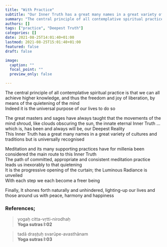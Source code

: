 ```yaml
---
title: "With Practice"
subtitle: "Our Inner Truth has a great many names in a great variety of cultures and traditions but is universally recognised"
summary: "The central principle of all contemplative spiritual practice is that we can all achieve higher knowledge, and thus the freedom and joy of liberation,  by means of the quietening of the mind"
authors: []
tags: ["practice", "Deepest Truth"]
categories: []
date: 2021-08-25T14:01:40+01:00
lastmod: 2021-08-25T15:01:40+01:00
featured: false
draft: false

image:
  caption: ""
  focal_point: ""
  preview_only: false

---
```

The central principle of all contemplative spiritual practice is that we can all achieve higher knowledge, and thus the freedom and joy of liberation,  by means of the quietening of the mind\
Indeed it is the universal purpose of our lives to do so

The great masters and sages have always taught that the movements of the mind shroud, like clouds obscuring the sun, the innate eternal Inner Truth ... which is, has been and always will be, our Deepest Reality\
This Inner Truth has a great many names in a great variety of cultures and traditions but is universally recognised

Meditation and its many supporting practices have for millenia been considered the main route to this Inner Truth\
The path of committed, appropriate and consistent meditation practice leads us inexorably to that quietening\
It is the progressive opening of the curtain; the Luminous Radiance is unveiled\
With each step we each become a freer being

Finally, It shones forth naturally and unhindered, lighting-up our lives and those around us with peace, harmony and happiness

### References;

>yogaḥ citta-vṛtti-nirodhaḥ\
>**Yoga sutras I:02**

>tadā draṣṭuḥ svarūpe-avasthānam\
>**Yoga sutras I:03**
